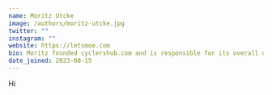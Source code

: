 ```yaml
---
name: Moritz Utcke
image: /authors/moritz-utcke.jpg
twitter: ""
instagram: ""
website: https://letsmoe.com
bio: Moritz founded cyclershub.com and is responsible for its overall development. He is a part-time software engineer and adventurer exploring the world by bike.
date_joined: 2023-08-15
---
```


Hi
